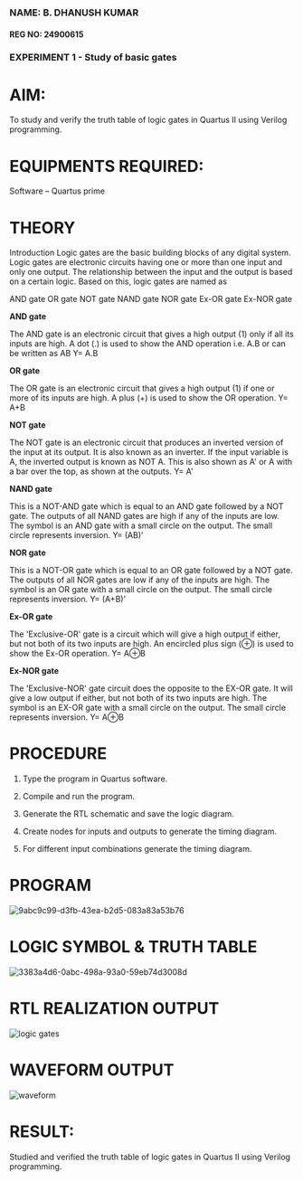 ### NAME: B. DHANUSH KUMAR
#### REG NO: 24900615
### EXPERIMENT 1 - Study of basic gates

# AIM:

To study and verify the truth table of logic gates in Quartus II using Verilog programming.

# EQUIPMENTS REQUIRED:

Software – Quartus prime 

# THEORY

Introduction Logic gates are the basic building blocks of any digital system. Logic gates are electronic circuits having one or more than one input and only one output. The relationship between the input and the output is based on a certain logic. Based on this, logic gates are named as

AND gate OR gate NOT gate NAND gate NOR gate Ex-OR gate Ex-NOR gate

**AND gate**

The AND gate is an electronic circuit that gives a high output (1) only if all its inputs are high. A dot (.) is used to show the AND operation i.e. A.B or can be written as AB
Y= A.B

**OR gate** 

The OR gate is an electronic circuit that gives a high output (1) if one or more of its inputs are high. A plus (+) is used to show the OR operation.
Y= A+B

**NOT gate**

The NOT gate is an electronic circuit that produces an inverted version of the input at its output. It is also known as an inverter. If the input variable is A, the inverted output is known as NOT A. This is also shown as A' or A with a bar over the top, as shown at the outputs.
Y= A'

**NAND gate**

This is a NOT-AND gate which is equal to an AND gate followed by a NOT gate. The outputs of all NAND gates are high if any of the inputs are low. The symbol is an AND gate with a small circle on the output. The small circle represents inversion.
Y= (AB)’

**NOR gate**

This is a NOT-OR gate which is equal to an OR gate followed by a NOT gate. The outputs of all NOR gates are low if any of the inputs are high. The symbol is an OR gate with a small circle on the output. The small circle represents inversion.
Y= (A+B)’

**Ex-OR gate**

The 'Exclusive-OR' gate is a circuit which will give a high output if either, but not both of its two inputs are high. An encircled plus sign (⊕) is used to show the Ex-OR operation.
Y= A⊕B

**Ex-NOR gate**

The 'Exclusive-NOR' gate circuit does the opposite to the EX-OR gate. It will give a low output if either, but not both of its two inputs are high. The symbol is an EX-OR gate with a small circle on the output. The small circle represents inversion.
Y= A⊕B

# PROCEDURE 

1.	Type the program in Quartus software.

2.	Compile and run the program.

3.	Generate the RTL schematic and save the logic diagram.

4.	Create nodes for inputs and outputs to generate the timing diagram.

5.	For different input combinations generate the timing diagram.


# PROGRAM
![9abc9c99-d3fb-43ea-b2d5-083a83a53b76](https://github.com/user-attachments/assets/dd354b8d-9807-4a4c-a65d-a4d2d2a6432e)


# LOGIC SYMBOL & TRUTH TABLE

![3383a4d6-0abc-498a-93a0-59eb74d3008d](https://github.com/user-attachments/assets/1df46315-df29-45f3-88ac-ca1f2ef0e713)


# RTL REALIZATION OUTPUT
![logic gates](https://github.com/user-attachments/assets/753795f2-a2ad-45e0-9c7f-0c1fac7d2f2f)


# WAVEFORM OUTPUT
![waveform](https://github.com/user-attachments/assets/a6eedc38-c5bc-40a1-87bb-16e73956ca5b)

# RESULT:

Studied and verified the truth table of logic gates in Quartus II using Verilog programming.



